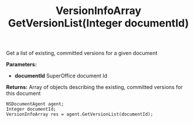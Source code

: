 ﻿---
uid: crmscript_ref_NSDocumentAgent_GetVersionList
title: VersionInfoArray GetVersionList(Integer documentId)
intellisense: NSDocumentAgent.GetVersionList
keywords: NSDocumentAgent, GetVersionList
so.topic: reference
---

Get a list of existing, committed  versions for a given document

**Parameters:**
 - **documentId** SuperOffice document Id

**Returns:** Array of objects describing the existing, committed versions for this document

```crmscript
NSDocumentAgent agent;
Integer documentId;
VersionInfoArray res = agent.GetVersionList(documentId);
```

